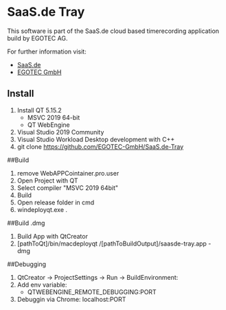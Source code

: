 # SaaS.de Tray

This software is part of the SaaS.de cloud based timerecording application build by EGOTEC AG.
 
<p>For further information visit:</p>
	<ul>
		<li>
			<a href="https://www.saas.de">SaaS.de</a>
		</li>
		<li>
			<a href="https://www.egotec.com">EGOTEC GmbH</a>
		</li>
	</ul>
	
## Install
1. Install QT 5.15.2
	- MSVC 2019 64-bit
	- QT WebEngine
3. Visual Studio 2019 Community
5. Visual Studio Workload Desktop development with C++
6. git clone https://github.com/EGOTEC-GmbH/SaaS.de-Tray

##Build
1. remove WebAPPCointainer.pro.user
2. Open Project with QT
3. Select compiler "MSVC 2019 64bit"
4. Build
5. Open release folder in cmd
6. windeployqt.exe .

##Build .dmg
1. Build App with QtCreator
2. [pathToQt]/bin/macdeployqt /[pathToBuildOutput]/saasde-tray.app -dmg

##Debugging
1. QtCreator -> ProjectSettings -> Run -> BuildEnvironment:
2. Add env variable:
	- QTWEBENGINE_REMOTE_DEBUGGING:PORT
3. Debuggin via Chrome: localhost:PORT



